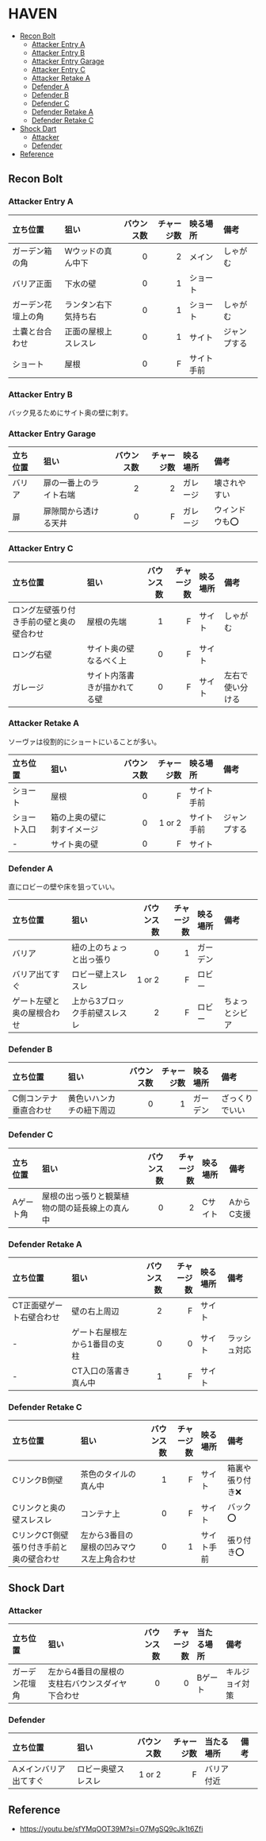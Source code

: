 # HAVEN <!-- omit in toc -->

* [Recon Bolt](#recon-bolt)
  * [Attacker Entry A](#attacker-entry-a)
  * [Attacker Entry B](#attacker-entry-b)
  * [Attacker Entry Garage](#attacker-entry-garage)
  * [Attacker Entry C](#attacker-entry-c)
  * [Attacker Retake A](#attacker-retake-a)
  * [Defender A](#defender-a)
  * [Defender B](#defender-b)
  * [Defender C](#defender-c)
  * [Defender Retake A](#defender-retake-a)
  * [Defender Retake C](#defender-retake-c)
* [Shock Dart](#shock-dart)
  * [Attacker](#attacker)
  * [Defender](#defender)
* [Reference](#reference)

## Recon Bolt

### Attacker Entry A

| 立ち位置           | 狙い                 | バウンス数 | チャージ数 | 映る場所   | 備考         |
| :----------------- | :------------------- | ---------: | ---------: | :--------- | :----------- |
| ガーデン箱の角     | Wウッドの真ん中下    |          0 |          2 | メイン     | しゃがむ     |
| バリア正面         | 下水の壁             |          0 |          1 | ショート   |              |
| ガーデン花壇上の角 | ランタン右下気持ち右 |          0 |          1 | ショート   | しゃがむ     |
| 土嚢と台合わせ     | 正面の屋根上スレスレ |          0 |          1 | サイト     | ジャンプする |
| ショート           | 屋根                 |          0 |          F | サイト手前 |              |

### Attacker Entry B

バック見るためにサイト奥の壁に刺す。

### Attacker Entry Garage

| 立ち位置 | 狙い                   | バウンス数 | チャージ数 | 映る場所 | 備考          |
| :------- | :--------------------- | ---------: | ---------: | :------- | :------------ |
| バリア   | 扉の一番上のライト右端 |          2 |          2 | ガレージ | 壊されやすい  |
| 扉       | 扉隙間から透ける天井   |          0 |          F | ガレージ | ウィンドウも⭕ |

### Attacker Entry C

| 立ち位置                                 | 狙い                         | バウンス数 | チャージ数 | 映る場所 | 備考             |
| :--------------------------------------- | :--------------------------- | ---------: | ---------: | :------- | :--------------- |
| ロング左壁張り付き手前の壁と奥の壁合わせ | 屋根の先端                   |          1 |          F | サイト   | しゃがむ         |
| ロング右壁                               | サイト奥の壁なるべく上       |          0 |          F | サイト   |                  |
| ガレージ                                 | サイト内落書きが描かれてる壁 |          0 |          F | サイト   | 左右で使い分ける |

### Attacker Retake A

ソーヴァは役割的にショートにいることが多い。

| 立ち位置     | 狙い                       | バウンス数 | チャージ数 | 映る場所   | 備考         |
| :----------- | :------------------------- | ---------: | ---------: | :--------- | :----------- |
| ショート     | 屋根                       |          0 |          F | サイト手前 |              |
| ショート入口 | 箱の上奥の壁に刺すイメージ |          0 |     1 or 2 | サイト手前 | ジャンプする |
| -            | サイト奥の壁               |          0 |          F | サイト     |              |

### Defender A

直にロビーの壁や床を狙っていい。

| 立ち位置                   | 狙い                          | バウンス数 | チャージ数 | 映る場所 | 備考           |
| :------------------------- | :---------------------------- | ---------: | ---------: | :------- | :------------- |
| バリア                     | 紐の上のちょっと出っ張り      |          0 |          1 | ガーデン |                |
| バリア出てすぐ             | ロビー壁上スレスレ            |     1 or 2 |          F | ロビー   |                |
| ゲート左壁と奥の屋根合わせ | 上から3ブロック手前壁スレスレ |          2 |          F | ロビー   | ちょっとシビア |

### Defender B

| 立ち位置              | 狙い                     | バウンス数 | チャージ数 | 映る場所 | 備考           |
| :-------------------- | :----------------------- | ---------: | ---------: | :------- | :------------- |
| C側コンテナ垂直合わせ | 黄色いハンカチの紐下周辺 |          0 |          1 | ガーデン | ざっくりでいい |

### Defender C

| 立ち位置  | 狙い                                           | バウンス数 | チャージ数 | 映る場所 | 備考       |
| :-------- | :--------------------------------------------- | ---------: | ---------: | :------- | :--------- |
| Aゲート角 | 屋根の出っ張りと観葉植物の間の延長線上の真ん中 |          0 |          2 | Cサイト  | AからC支援 |

### Defender Retake A

| 立ち位置                 | 狙い                          | バウンス数 | チャージ数 | 映る場所 | 備考         |
| :----------------------- | :---------------------------- | ---------: | ---------: | :------- | :----------- |
| CT正面壁ゲート右壁合わせ | 壁の右上周辺                  |          2 |          F | サイト   |              |
| -                        | ゲート右屋根左から1番目の支柱 |          0 |          0 | サイト   | ラッシュ対応 |
| -                        | CT入口の落書き真ん中          |          1 |          F | サイト   |              |

### Defender Retake C

| 立ち位置                                | 狙い                                      | バウンス数 | チャージ数 | 映る場所   | 備考            |
| :-------------------------------------- | :---------------------------------------- | ---------: | ---------: | :--------- | :-------------- |
| CリンクB側壁                            | 茶色のタイルの真ん中                      |          1 |          F | サイト     | 箱裏や張り付き❌ |
| Cリンクと奥の壁スレスレ                 | コンテナ上                                |          0 |          F | サイト     | バック⭕         |
| CリンクCT側壁張り付き手前と奥の壁合わせ | 左から3番目の屋根の凹みマウス左上角合わせ |          0 |          1 | サイト手前 | 張り付き⭕       |

## Shock Dart

### Attacker

| 立ち位置       | 狙い                                            | バウンス数 | チャージ数 | 当たる場所 | 備考           |
| :------------- | :---------------------------------------------- | ---------: | ---------: | :--------- | :------------- |
| ガーデン花壇角 | 左から4番目の屋根の支柱右バウンスダイヤ下合わせ |          0 |          0 | Bゲート    | キルジョイ対策 |

### Defender

| 立ち位置              | 狙い               | バウンス数 | チャージ数 | 当たる場所 | 備考 |
| :-------------------- | :----------------- | ---------: | ---------: | :--------- | :--- |
| Aメインバリア出てすぐ | ロビー奥壁スレスレ |     1 or 2 |          F | バリア付近 |      |

## Reference

* <https://youtu.be/sfYMqOOT39M?si=O7MgSQ9cJk1t6Zfi>
